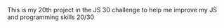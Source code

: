This is my 20th project in the JS 30 challenge to help me improve my JS and programming skills 20/30


